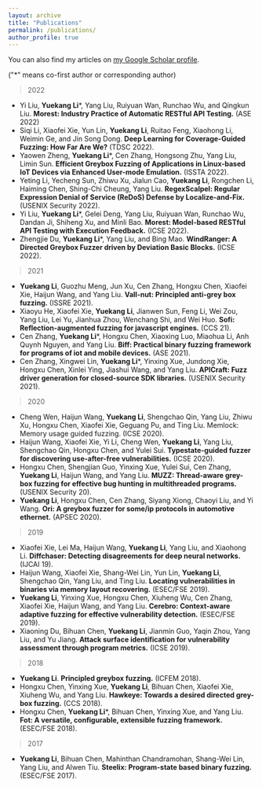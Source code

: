 ```yaml
---
layout: archive
title: "Publications"
permalink: /publications/
author_profile: true
---
```

You can also find my articles on <a href="https://scholar.google.com/citations?user=tuJEDb4AAAAJ&hl=en">my Google Scholar profile</a>.

("*" means co-first author or corresponding author)

> 2022
- Yi Liu, **Yuekang Li***, Yang Liu, Ruiyuan Wan, Runchao Wu, and Qingkun Liu. **Morest: Industry Practice of Automatic 
  RESTful API Testing.** (ASE 2022)
- Siqi Li, Xiaofei Xie, Yun Lin, **Yuekang Li**, Ruitao Feng, Xiaohong Li, Weimin Ge, and Jin Song Dong. **Deep 
  Learning for Coverage-Guided Fuzzing: How Far Are We?** (TDSC 2022).
- Yaowen Zheng, **Yuekang Li***, Cen Zhang, Hongsong Zhu, Yang Liu, Limin Sun. **Efficient Greybox Fuzzing of
  Applications in Linux-based IoT Devices via Enhanced User-mode Emulation.** (ISSTA 2022).
- Yeting Li, Yecheng Sun, Zhiwu Xu, Jialun Cao, **Yuekang Li**, Rongchen Li, Haiming Chen, Shing-Chi Cheung,
  Yang Liu. **RegexScalpel: Regular Expression Denial of Service (ReDoS) Defense by Localize-and-Fix.** (USENIX Security 2022).
- Yi Liu, **Yuekang Li***, Gelei Deng, Yang Liu, Ruiyuan Wan, Runchao Wu, Dandan Ji, Shiheng Xu, and Minli
  Bao. **Morest: Model-based RESTful API Testing with Execution Feedback.** (ICSE 2022).
- Zhengjie Du, **Yuekang Li***, Yang Liu, and Bing Mao. **WindRanger: A Directed Greybox Fuzzer driven by
  Deviation Basic Blocks.** (ICSE 2022).

> 2021
- **Yuekang Li**, Guozhu Meng, Jun Xu, Cen Zhang, Hongxu Chen, Xiaofei Xie, Haijun Wang, and Yang Liu.
  **Vall-nut: Principled anti-grey box fuzzing.** (ISSRE 2021).
- Xiaoyu He, Xiaofei Xie, **Yuekang Li**, Jianwen Sun, Feng Li, Wei Zou, Yang Liu, Lei Yu, Jianhua Zhou,
  Wenchang Shi, and Wei Huo. **Sofi: Reflection-augmented fuzzing for javascript engines.** (CCS 21).
- Cen Zhang, **Yuekang Li***, Hongxu Chen, Xiaoxing Luo, Miaohua Li, Anh Quynh Nguyen, and Yang Liu. **Biff:
  Practical binary fuzzing framework for programs of iot and mobile devices.** (ASE 2021).
- Cen Zhang, Xingwei Lin, **Yuekang Li***, Yinxing Xue, Jundong Xie, Hongxu Chen, Xinlei Ying, Jiashui Wang,
  and Yang Liu. **APICraft: Fuzz driver generation for closed-source SDK libraries.** (USENIX Security 2021).

> 2020
- Cheng Wen, Haijun Wang, **Yuekang Li**, Shengchao Qin, Yang Liu, Zhiwu Xu, Hongxu Chen, Xiaofei Xie,
  Geguang Pu, and Ting Liu. Memlock: Memory usage guided fuzzing. (ICSE 2020).
- Haijun Wang, Xiaofei Xie, Yi Li, Cheng Wen, **Yuekang Li**, Yang Liu, Shengchao Qin, Hongxu Chen, and Yulei
  Sui. **Typestate-guided fuzzer for discovering use-after-free vulnerabilities.** (ICSE 2020).
- Hongxu Chen, Shengjian Guo, Yinxing Xue, Yulei Sui, Cen Zhang, **Yuekang Li**, Haijun Wang, and Yang Liu.
  **MUZZ: Thread-aware grey-box fuzzing for effective bug hunting in multithreaded programs.** (USENIX Security 20).
- **Yuekang Li**, Hongxu Chen, Cen Zhang, Siyang Xiong, Chaoyi Liu, and Yi Wang. **Ori: A greybox fuzzer for
  some/ip protocols in automotive ethernet.** (APSEC 2020).

> 2019
- Xiaofei Xie, Lei Ma, Haijun Wang, **Yuekang Li**, Yang Liu, and Xiaohong Li. **Diffchaser: Detecting
  disagreements for deep neural networks.** (IJCAI 19).
- Haijun Wang, Xiaofei Xie, Shang-Wei Lin, Yun Lin, **Yuekang Li**, Shengchao Qin, Yang Liu, and Ting Liu.
  **Locating vulnerabilities in binaries via memory layout recovering.** (ESEC/FSE 2019).
- **Yuekang Li**, Yinxing Xue, Hongxu Chen, Xiuheng Wu, Cen Zhang, Xiaofei Xie, Haijun Wang, and Yang Liu.
  **Cerebro: Context-aware adaptive fuzzing for effective vulnerability detection.** (ESEC/FSE 2019).
- Xiaoning Du, Bihuan Chen, **Yuekang Li**, Jianmin Guo, Yaqin Zhou, Yang Liu, and Yu Jiang. **Attack surface
  identification for vulnerability assessment through program metrics.** (ICSE 2019).

> 2018
- **Yuekang Li**. **Principled greybox fuzzing.** (ICFEM 2018).
- Hongxu Chen, Yinxing Xue, **Yuekang Li**, Bihuan Chen, Xiaofei Xie, Xiuheng Wu, and Yang Liu. **Hawkeye:
  Towards a desired directed grey-box fuzzing.** (CCS 2018).
- Hongxu Chen, **Yuekang Li***, Bihuan Chen, Yinxing Xue, and Yang Liu. **Fot: A versatile, configurable,
  extensible fuzzing framework.** (ESEC/FSE 2018).

> 2017
- **Yuekang Li**, Bihuan Chen, Mahinthan Chandramohan, Shang-Wei Lin, Yang Liu, and Alwen Tiu. **Steelix:
  Program-state based binary fuzzing.** (ESEC/FSE 2017).
